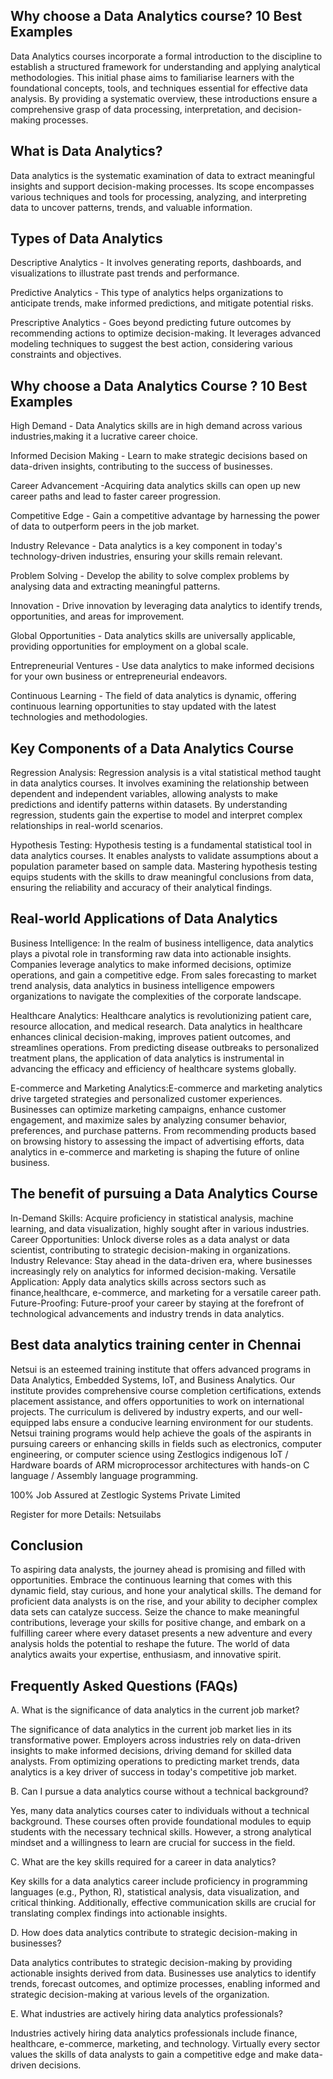 ## Why choose a Data Analytics course? 10 Best Examples
Data Analytics courses incorporate a formal introduction to the discipline to establish a structured framework for understanding and applying analytical methodologies. This initial phase aims to familiarise learners with the foundational concepts, tools, and techniques essential for effective data analysis. By providing a systematic overview, these introductions ensure a comprehensive grasp of data processing, interpretation, and decision-making processes.

## What is Data Analytics?
Data analytics is the systematic examination of data to extract meaningful insights and support decision-making processes. Its scope encompasses various techniques and tools for processing, analyzing, and interpreting data to uncover patterns, trends, and valuable information.

## Types of Data Analytics
Descriptive Analytics - It involves generating reports, dashboards, and visualizations to illustrate past trends and performance.

Predictive Analytics - This type of analytics helps organizations to anticipate trends, make informed predictions, and mitigate potential risks.

Prescriptive Analytics - Goes beyond predicting future outcomes by recommending actions to optimize decision-making. It leverages advanced modeling techniques to suggest the best action, considering various constraints and objectives.

## Why choose a Data Analytics Course ? 10 Best Examples
High Demand - Data Analytics skills are in high demand across various industries,making it a lucrative career choice.

Informed Decision Making - Learn to make strategic decisions based on data-driven insights, contributing to the success of businesses.

Career Advancement -Acquiring data analytics skills can open up new career paths and lead to faster career progression.

Competitive Edge - Gain a competitive advantage by harnessing the power of data to outperform peers in the job market.

Industry Relevance - Data analytics is a key component in today's technology-driven industries, ensuring your skills remain relevant.

Problem Solving - Develop the ability to solve complex problems by analysing data and extracting meaningful patterns.

Innovation - Drive innovation by leveraging data analytics to identify trends, opportunities, and areas for improvement.

Global Opportunities - Data analytics skills are universally applicable, providing opportunities for employment on a global scale.

Entrepreneurial Ventures - Use data analytics to make informed decisions for your own business or entrepreneurial endeavors.

Continuous Learning - The field of data analytics is dynamic, offering continuous learning opportunities to stay updated with the latest technologies and methodologies.

## Key Components of a Data Analytics Course
Regression Analysis: Regression analysis is a vital statistical method taught in data analytics courses. It involves examining the relationship between dependent and independent variables,
allowing analysts to make predictions and identify patterns within datasets. By understanding regression, students gain the expertise to model and interpret complex relationships in real-world scenarios.

Hypothesis Testing: Hypothesis testing is a fundamental statistical tool in data analytics courses. It enables analysts to validate assumptions about a population parameter based on sample data. Mastering hypothesis testing equips students with the skills to draw
meaningful conclusions from data, ensuring the reliability and accuracy of their analytical findings.

## Real-world Applications of Data Analytics

Business Intelligence: In the realm of business intelligence, data analytics plays a pivotal role in transforming raw data into actionable insights. Companies leverage analytics to make informed decisions, optimize operations, and gain a competitive edge. From sales forecasting to market trend analysis, data analytics in business intelligence empowers organizations to navigate the complexities of the corporate landscape.

Healthcare Analytics: Healthcare analytics is revolutionizing patient care, resource allocation, and medical research. Data analytics in healthcare enhances clinical decision-making, improves patient outcomes, and streamlines operations. From predicting disease outbreaks to personalized treatment plans, the application of data analytics is instrumental in advancing the efficacy and efficiency of healthcare systems globally.

E-commerce and Marketing Analytics:E-commerce and marketing analytics drive targeted strategies and personalized customer experiences. Businesses can optimize marketing campaigns, enhance customer engagement, and maximize sales by analyzing consumer behavior, preferences, and purchase patterns. From recommending products based on browsing history to assessing the impact of advertising efforts, data analytics in e-commerce and marketing is shaping the future of online business.
## The benefit of pursuing a Data Analytics Course
In-Demand Skills: Acquire proficiency in statistical analysis, machine learning, and data visualization, highly sought after in various industries.
Career Opportunities: Unlock diverse roles as a data analyst or data scientist, contributing to strategic decision-making in organizations.
Industry Relevance: Stay ahead in the data-driven era, where businesses increasingly rely on analytics for informed decision-making.
Versatile Application: Apply data analytics skills across sectors such as finance,healthcare, e-commerce, and marketing for a versatile career path.
Future-Proofing: Future-proof your career by staying at the forefront of technological advancements and industry trends in data analytics.
## Best data analytics training center in Chennai
Netsui is an esteemed training institute that offers advanced programs in Data Analytics, Embedded Systems, IoT, and Business Analytics. Our institute provides comprehensive course completion certifications, extends placement assistance, and offers opportunities to work on international projects. The curriculum is delivered by industry experts, and our well-equipped labs ensure a conducive learning environment for our students. Netsui training programs would help achieve the goals of the aspirants in pursuing careers or enhancing skills in fields such as electronics, computer engineering, or computer science using Zestlogics indigenous IoT / Hardware boards of ARM microprocessor architectures with hands-on C language / Assembly language programming.

100% Job Assured at Zestlogic Systems Private Limited

Register for more Details: Netsuilabs

## Conclusion
To aspiring data analysts, the journey ahead is promising and filled with opportunities. Embrace the continuous learning that comes with this dynamic field, stay curious, and hone your analytical skills. The demand for proficient data analysts is on the rise, and your ability to decipher complex data sets can catalyze success. Seize the chance to make meaningful contributions, leverage your skills for positive change, and embark on a fulfilling career where every dataset presents a new adventure and every analysis holds the potential to reshape the future. The world of data analytics awaits your expertise, enthusiasm, and innovative spirit.

## Frequently Asked Questions (FAQs)

A. What is the significance of data analytics in the current job market?

The significance of data analytics in the current job market lies in its transformative power. Employers across industries rely on data-driven insights to make informed decisions, driving demand for skilled data analysts. From optimizing operations to predicting market trends, data analytics is a key driver of success in today's competitive job market.

B. Can I pursue a data analytics course without a technical background?

Yes, many data analytics courses cater to individuals without a technical background. These courses often provide foundational modules to equip students with the necessary technical skills. However, a strong analytical mindset and a willingness to learn are crucial for success in the field.

C. What are the key skills required for a career in data analytics?

Key skills for a data analytics career include proficiency in programming languages (e.g., Python, R), statistical analysis, data visualization, and critical thinking. Additionally, effective communication skills are crucial for translating complex findings into actionable insights.

D. How does data analytics contribute to strategic decision-making in businesses?

Data analytics contributes to strategic decision-making by providing actionable insights derived from data. Businesses use analytics to identify trends, forecast outcomes, and optimize processes, enabling informed and strategic decision-making at various levels of the organization.

E. What industries are actively hiring data analytics professionals?

Industries actively hiring data analytics professionals include finance, healthcare, e-commerce, marketing, and technology. Virtually every sector values the skills of data analysts to gain a competitive edge and make data-driven decisions.
